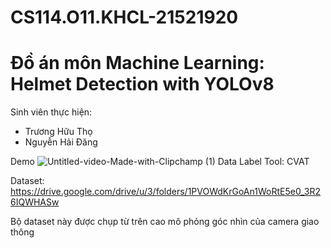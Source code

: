 # CS114.O11.KHCL-21521920
# Đồ án môn Machine Learning: Helmet Detection with YOLOv8

Sinh viên thực hiện:
  - Trương Hữu Thọ
  - Nguyễn Hải Đăng

Demo
![Untitled-video-Made-with-Clipchamp (1)](https://github.com/NHDang273/CS114.O11.KHCL-21521920/assets/140816117/480d71a9-582c-4b01-b26c-155e6dc8ccfa)
Data Label Tool: CVAT

Dataset: https://drive.google.com/drive/u/3/folders/1PVOWdKrGoAn1WoRtE5e0_3R26IQWHASw

Bộ dataset này được chụp từ trên cao mô phỏng góc nhìn của camera giao thông
